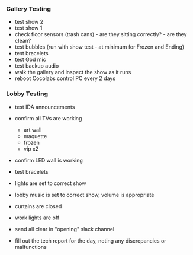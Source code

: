 ### Gallery Testing
- test show 2
- test show 1
- check floor sensors (trash cans) - are they sitting correctly? - are they clean?
- test bubbles (run with show test - at minimum for Frozen and Ending)
- test bracelets
- test God mic
- test backup audio
- walk the gallery and inspect the show as it runs
- reboot Cocolabs control PC every 2 days

### Lobby Testing
- test IDA announcements
- confirm all TVs are working
	- art wall
	- maquette
	- frozen
	- vip x2
- confirm LED wall is working
- test bracelets
- lights are set to correct show
- lobby music is set to correct show, volume is appropriate
- curtains are closed
- work lights are off

- send all clear in "opening" slack channel
- fill out the tech report for the day, noting any discrepancies or malfunctions